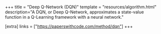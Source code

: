 +++
title = "Deep Q-Network (DQN)"
template = "resources/algorithm.html"
description="A DQN, or Deep Q-Network, approximates a state-value function in a Q-Learning framework with a neural network."

[extra]
links = ["https://paperswithcode.com/method/dqn"]
+++
